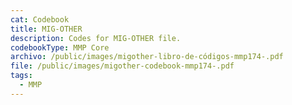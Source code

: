 ```yaml
---
cat: Codebook
title: MIG-OTHER
description: Codes for MIG-OTHER file.
codebookType: MMP Core
archivo: /public/images/migother-libro-de-códigos-mmp174-.pdf
file: /public/images/migother-codebook-mmp174-.pdf
tags:
  - MMP
---
```

